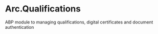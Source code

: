 # Arc.Qualifications
ABP module to managing qualifications, digital certificates and document authentication
